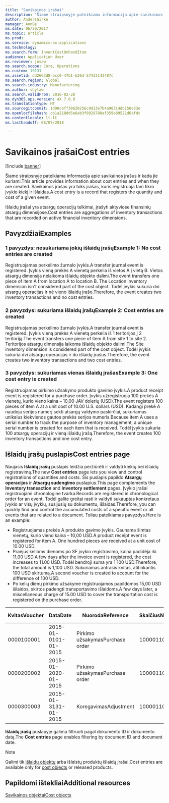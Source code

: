 ```yaml
---
title: "Savikainos įrašai"
description: "Šiame straipsnyje pateikiama informacija apie savikainos įrašus ir kada jie kuriami. Savikainos įrašas yra toks įrašas, kuris registruoja tam tikro įvykio kiekį ir išlaidas."
author: AndersGirke
manager: AnnBe
ms.date: 06/20/2017
ms.topic: article
ms.prod: 
ms.service: dynamics-ax-applications
ms.technology: 
ms.search.form: InventCostOnhandItem
audience: Application User
ms.reviewer: josaw
ms.search.scope: Core, Operations
ms.custom: 19131
ms.assetid: dd2663d8-bcc0-47b1-b36d-57433143487c
ms.search.region: Global
ms.search.industry: Manufacturing
ms.author: shylaw
ms.search.validFrom: 2016-02-28
ms.dyn365.ops.version: AX 7.0.0
ms.translationtype: HT
ms.sourcegitcommit: 1d98cbff30620256c9d13e7b4a90314db150e33e
ms.openlocfilehash: cb1a218dd5e6ab3f8029788af359b89521d6afdc
ms.contentlocale: lt-lt
ms.lasthandoff: 08/07/2018

---
```


# <a name="cost-entries"></a><span data-ttu-id="779b1-104">Savikainos įrašai</span><span class="sxs-lookup"><span data-stu-id="779b1-104">Cost entries</span></span>

[!include [banner](../includes/banner.md)]

<span data-ttu-id="779b1-105">Šiame straipsnyje pateikiama informacija apie savikainos įrašus ir kada jie kuriami.</span><span class="sxs-lookup"><span data-stu-id="779b1-105">This article provides information about cost entries and when they are created.</span></span> <span data-ttu-id="779b1-106">Savikainos įrašas yra toks įrašas, kuris registruoja tam tikro įvykio kiekį ir išlaidas.</span><span class="sxs-lookup"><span data-stu-id="779b1-106">A cost entry is a record that registers the quantity and cost of a given event.</span></span>

<span data-ttu-id="779b1-107">Išlaidų įrašai yra atsargų operacijų telkimai, įrašyti aktyviose finansinių atsargų dimensijose.</span><span class="sxs-lookup"><span data-stu-id="779b1-107">Cost entries are aggregations of inventory transactions that are recorded on active financial inventory dimensions.</span></span>

## <a name="examples"></a><span data-ttu-id="779b1-108">Pavyzdžiai</span><span class="sxs-lookup"><span data-stu-id="779b1-108">Examples</span></span>
### <a name="example-1-no-cost-entries-are-created"></a><span data-ttu-id="779b1-109">1 pavyzdys: nesukuriama jokių išlaidų įrašų</span><span class="sxs-lookup"><span data-stu-id="779b1-109">Example 1: No cost entries are created</span></span>

<span data-ttu-id="779b1-110">Registruojamas perkėlimo žurnalo įvykis.</span><span class="sxs-lookup"><span data-stu-id="779b1-110">A transfer journal event is registered.</span></span> <span data-ttu-id="779b1-111">Įvykis vieną prekės A vienetą perkelia iš vietos A į vietą B. Vietos atsargų dimensija nelaikoma išlaidų objekto dalimi.</span><span class="sxs-lookup"><span data-stu-id="779b1-111">The event transfers one piece of item A from location A to location B. The Location inventory dimension isn't considered part of the cost object.</span></span> <span data-ttu-id="779b1-112">Todėl įvykis sukuria dvi atsargų operacijas ir nė vieno išlaidų įrašo.</span><span class="sxs-lookup"><span data-stu-id="779b1-112">Therefore, the event creates two inventory transactions and no cost entries.</span></span>

### <a name="example-2-cost-entries-are-created"></a><span data-ttu-id="779b1-113">2 pavyzdys: sukuriama išlaidų įrašų</span><span class="sxs-lookup"><span data-stu-id="779b1-113">Example 2: Cost entries are created</span></span>

<span data-ttu-id="779b1-114">Registruojamas perkėlimo žurnalo įvykis.</span><span class="sxs-lookup"><span data-stu-id="779b1-114">A transfer journal event is registered.</span></span> <span data-ttu-id="779b1-115">Įvykis vieną prekės A vienetą perkelia iš 1 teritorijos į 2 teritoriją.</span><span class="sxs-lookup"><span data-stu-id="779b1-115">The event transfers one piece of item A from site 1 to site 2.</span></span> <span data-ttu-id="779b1-116">Teritorijos atsargų dimensija laikoma išlaidų objekto dalimi.</span><span class="sxs-lookup"><span data-stu-id="779b1-116">The Site inventory dimension is considered part of the cost object.</span></span> <span data-ttu-id="779b1-117">Todėl įvykis sukuria dvi atsargų operacijas ir du išlaidų įrašus.</span><span class="sxs-lookup"><span data-stu-id="779b1-117">Therefore, the event creates two inventory transactions and two cost entries.</span></span>

### <a name="example-3-one-cost-entry-is-created"></a><span data-ttu-id="779b1-118">3 pavyzdys: sukuriamas vienas išlaidų įrašas</span><span class="sxs-lookup"><span data-stu-id="779b1-118">Example 3: One cost entry is created</span></span>

<span data-ttu-id="779b1-119">Registruojamas pirkimo užsakymo produkto gavimo įvykis.</span><span class="sxs-lookup"><span data-stu-id="779b1-119">A product receipt event is registered for a purchase order.</span></span> <span data-ttu-id="779b1-120">Įvykis užregistruoja 100 prekės A vienetų, kurio vieno kaina – 10,00 JAV dolerių (USD).</span><span class="sxs-lookup"><span data-stu-id="779b1-120">The event registers 100 pieces of item A at a unit cost of 10.00 U.S. dollars (USD).</span></span> <span data-ttu-id="779b1-121">Kadangi prekė A naudoja serijos numerį sekti atsargų valdymo paskirčiai, sukuriamas unikalus kiekvienos gautos prekės serijos numeris.</span><span class="sxs-lookup"><span data-stu-id="779b1-121">Because item A uses a serial number to track the purpose of inventory management, a unique serial number is created for each item that is received.</span></span> <span data-ttu-id="779b1-122">Todėl įvykis sukuria 100 atsargų operacijų ir vieną išlaidų įrašą.</span><span class="sxs-lookup"><span data-stu-id="779b1-122">Therefore, the event creates 100 inventory transactions and one cost entry.</span></span>

## <a name="cost-entries-page"></a><span data-ttu-id="779b1-123">Išlaidų įrašų puslapis</span><span class="sxs-lookup"><span data-stu-id="779b1-123">Cost entries page</span></span>
<span data-ttu-id="779b1-124">Naujasis **Išlaidų įrašų** puslapis leidžia peržiūrėti ir valdyti kiekių bei išlaidų registravimą.</span><span class="sxs-lookup"><span data-stu-id="779b1-124">The new **Cost entries** page lets you view and control registrations of quantities and costs.</span></span> <span data-ttu-id="779b1-125">Šis puslapis papildo **Atsargų operacijos** ir **Atsargų sudengimo** puslapius.</span><span class="sxs-lookup"><span data-stu-id="779b1-125">This page complements the **Inventory transaction** and **Inventory settlement** pages.</span></span> <span data-ttu-id="779b1-126">Įvykio įrašai registruojami chronologine tvarka.</span><span class="sxs-lookup"><span data-stu-id="779b1-126">Records are registered in chronological order for an event.</span></span> <span data-ttu-id="779b1-127">Todėl galite greitai rasti ir valdyti sukauptas konkretaus įvykio ar visų įvykių, susijusių su dokumentu, išlaidas.</span><span class="sxs-lookup"><span data-stu-id="779b1-127">Therefore, you can quickly find and control the accumulated costs of a specific event or all events that are related to a document.</span></span> <span data-ttu-id="779b1-128">Toliau pateikiamas pavyzdys.</span><span class="sxs-lookup"><span data-stu-id="779b1-128">Here is an example:</span></span>

-   <span data-ttu-id="779b1-129">Registruojamas prekės A produkto gavimo įvykis. Gaunama šimtas vienetų, kurio vieno kaina – 10,00 USD.</span><span class="sxs-lookup"><span data-stu-id="779b1-129">A product receipt event is registered for item A. One hundred pieces are received at a unit cost of 10.00 USD.</span></span>
-   <span data-ttu-id="779b1-130">Praėjus kelioms dienoms po SF įvykio registravimo, kaina padidėja iki 11,00 USD.</span><span class="sxs-lookup"><span data-stu-id="779b1-130">A few days after the invoice event is registered, the cost increases to 11.00 USD.</span></span> <span data-ttu-id="779b1-131">Todėl bendroji suma yra 1 100 USD.</span><span class="sxs-lookup"><span data-stu-id="779b1-131">Therefore, the total amount is 1,100 USD.</span></span> <span data-ttu-id="779b1-132">Sukuriamas antrasis kvitas, atitinkantis 100 USD skirtumą.</span><span class="sxs-lookup"><span data-stu-id="779b1-132">A second voucher is created to account for the difference of 100 USD.</span></span>
-   <span data-ttu-id="779b1-133">Po kelių dienų pirkimo užsakyme registruojamos papildomos 15,00 USD išlaidos, skirtos padengti transportavimo išlaidoms.</span><span class="sxs-lookup"><span data-stu-id="779b1-133">A few days later, a miscellaneous charge of 15.00 USD to cover the transportation cost is registered on the purchase order.</span></span>

| <span data-ttu-id="779b1-134">Kvitas</span><span class="sxs-lookup"><span data-stu-id="779b1-134">Voucher</span></span> | <span data-ttu-id="779b1-135">Data</span><span class="sxs-lookup"><span data-stu-id="779b1-135">Date</span></span>       | <span data-ttu-id="779b1-136">Nuoroda</span><span class="sxs-lookup"><span data-stu-id="779b1-136">Reference</span></span>      | <span data-ttu-id="779b1-137">Skaičius</span><span class="sxs-lookup"><span data-stu-id="779b1-137">Number</span></span> | <span data-ttu-id="779b1-138">Partijos numeris</span><span class="sxs-lookup"><span data-stu-id="779b1-138">Lot ID</span></span>  | <span data-ttu-id="779b1-139">Kiekis</span><span class="sxs-lookup"><span data-stu-id="779b1-139">Quantity</span></span> | <span data-ttu-id="779b1-140">Suma</span><span class="sxs-lookup"><span data-stu-id="779b1-140">Amount</span></span>  |
|---------|------------|----------------|--------|---------|---------------|----|
| <span data-ttu-id="779b1-141">00001</span><span class="sxs-lookup"><span data-stu-id="779b1-141">00001</span></span>   | <span data-ttu-id="779b1-142">2015-01-01</span><span class="sxs-lookup"><span data-stu-id="779b1-142">01-01-2015</span></span> | <span data-ttu-id="779b1-143">Pirkimo užsakymas</span><span class="sxs-lookup"><span data-stu-id="779b1-143">Purchase order</span></span> | <span data-ttu-id="779b1-144">100001</span><span class="sxs-lookup"><span data-stu-id="779b1-144">100001</span></span> | <span data-ttu-id="779b1-145">0000101</span><span class="sxs-lookup"><span data-stu-id="779b1-145">0000101</span></span> | <span data-ttu-id="779b1-146">100,00</span><span class="sxs-lookup"><span data-stu-id="779b1-146">100.00</span></span>   | <span data-ttu-id="779b1-147">1 000,00</span><span class="sxs-lookup"><span data-stu-id="779b1-147">1000.00</span></span> |
| <span data-ttu-id="779b1-148">00002</span><span class="sxs-lookup"><span data-stu-id="779b1-148">00002</span></span>   | <span data-ttu-id="779b1-149">2015-01-20</span><span class="sxs-lookup"><span data-stu-id="779b1-149">20-01-2015</span></span> | <span data-ttu-id="779b1-150">Pirkimo užsakymas</span><span class="sxs-lookup"><span data-stu-id="779b1-150">Purchase order</span></span> | <span data-ttu-id="779b1-151">100001</span><span class="sxs-lookup"><span data-stu-id="779b1-151">100001</span></span> | <span data-ttu-id="779b1-152">0000101</span><span class="sxs-lookup"><span data-stu-id="779b1-152">0000101</span></span> |          | <span data-ttu-id="779b1-153">100,00</span><span class="sxs-lookup"><span data-stu-id="779b1-153">100.00</span></span>  |
| <span data-ttu-id="779b1-154">00003</span><span class="sxs-lookup"><span data-stu-id="779b1-154">00003</span></span>   | <span data-ttu-id="779b1-155">2015-01-31</span><span class="sxs-lookup"><span data-stu-id="779b1-155">31-01-2015</span></span> | <span data-ttu-id="779b1-156">Koregavimas</span><span class="sxs-lookup"><span data-stu-id="779b1-156">Adjustment</span></span>     | <span data-ttu-id="779b1-157">100001</span><span class="sxs-lookup"><span data-stu-id="779b1-157">100001</span></span> | <span data-ttu-id="779b1-158">0000101</span><span class="sxs-lookup"><span data-stu-id="779b1-158">0000101</span></span> |          | <span data-ttu-id="779b1-159">15,00</span><span class="sxs-lookup"><span data-stu-id="779b1-159">15.00</span></span>   |

<span data-ttu-id="779b1-160">**Išlaidų įrašų** puslapyje galima filtruoti pagal dokumento ID ir dokumento datą.</span><span class="sxs-lookup"><span data-stu-id="779b1-160">The **Cost entries** page enables filtering by document ID and document date.</span></span> 

> [!NOTE]
> <span data-ttu-id="779b1-161">Galimi tik [išlaidų objektų](cost-object.md) arba išleistų produktų išlaidų įrašai.</span><span class="sxs-lookup"><span data-stu-id="779b1-161">Cost entries are available only for [cost objects](cost-object.md) or released products.</span></span>

<a name="additional-resources"></a><span data-ttu-id="779b1-162">Papildomi ištekliai</span><span class="sxs-lookup"><span data-stu-id="779b1-162">Additional resources</span></span>
--------

[<span data-ttu-id="779b1-163">Savikainos objektai</span><span class="sxs-lookup"><span data-stu-id="779b1-163">Cost objects</span></span>](cost-object.md)




